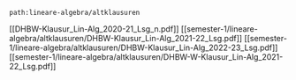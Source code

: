 ```expander
path:lineare-algebra/altklausuren
```
[[DHBW-Klausur_Lin-Alg_2020-21_Lsg_n.pdf]]
[[semester-1/lineare-algebra/altklausuren/DHBW-Klausur_Lin-Alg_2021-22_Lsg.pdf]]
[[semester-1/lineare-algebra/altklausuren/DHBW-Klausur_Lin-Alg_2022-23_Lsg.pdf]]
[[semester-1/lineare-algebra/altklausuren/DHBW-W-Klausur_Lin-Alg_2021-22_Lsg.pdf]]







